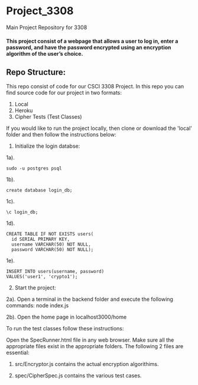 # Project_3308
Main Project Repository for 3308

#### This project consist of a webpage that allows a user to log in, enter a password, and have the password encrypted using an encryption algorithm of the user’s choice. 


## Repo Structure:
This repo consist of code for our CSCI 3308 Project.  In this repo you can find source code for our project in two formats:
1. Local
2. Heroku
3. Cipher Tests (Test Classes)

If you would like to run the project locally, then clone or download the 'local' folder and then follow the instructions below:

1. Initialize the login databse:

1a).
```
sudo -u postgres psql
```
1b).
```
create database login_db;
```
1c).
```
\c login_db;
```
1d). 
```
CREATE TABLE IF NOT EXISTS users(
  id SERIAL PRIMARY KEY,           
  username VARCHAR(50) NOT NULL,   
  password VARCHAR(50) NOT NULL);  
```

1e).
```
INSERT INTO users(username, password)
VALUES('user1', 'crypto1'); 
```
2. Start the project:

2a). Open a terminal in the backend folder and execute the following commands:
node index.js

2b). Open the home page in localhost3000/home

To run the test classes follow these instructions:

Open the SpecRunner.html file in any web browser. Make sure all the appropriate files exist in the appropriate folders. The following 2 files are essential:

1. src/Encryptor.js contains the actual encryption algorithims.

2. spec/CipherSpec.js contains the various test cases.

